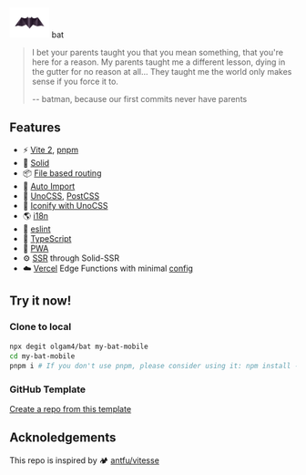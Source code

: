<img src="./assets/bat.png" width="70"/>
bat

> I bet your parents taught you that you mean something, that you're here for a reason. My parents taught me a different lesson, dying in the gutter for no reason at all... They taught me the world only makes sense if you force it to.
> 
> -- batman, because our first commits never have parents

## Features

* ⚡️ [Vite 2](https://vitejs.dev/), [pnpm](https://pnpm.js.org/)
* 🗿 [Solid](https://www.solidjs.com/)
* 📦 [File based routing](/src/routes/)
* 🔮 [Auto Import](https://github.com/antfu/unplugin-auto-import/)
* 🎨 [UnoCSS](https://uno.antfu.me/), [PostCSS](https://postcss.org/)
* 🙂 [Iconify with UnoCSS](https://github.com/unocss/unocss/tree/main/packages/preset-icons/)
* 🌎 [i18n](https://github.com/solidjs-community/solid-primitives/tree/main/packages/i18n)
* 🧽 [eslint](https://eslint.org/)
* 🦾 [TypeScript](https://www.typescriptlang.org/)
* 📱 [PWA](https://github.com/antfu/vite-plugin-pwa)
* ⚙️  [SSR](https://github.com/solidjs/solid-start) through Solid-SSR
* ☁️  [Vercel](https://vercel.com/) Edge Functions with minimal [config](./assets/vercel-config.md)

## Try it now!

### Clone to local

``` sh
npx degit olgam4/bat my-bat-mobile
cd my-bat-mobile
pnpm i # If you don't use pnpm, please consider using it: npm install -g pnpm
```

### GitHub Template

[Create a repo from this template](https://github.com/olgam4/bat/generate)

## Acknoledgements

This repo is inspired by 🏕 [antfu/vitesse](https://github.com/antfu/vitesse)
